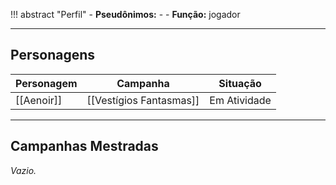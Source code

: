 !!! abstract "Perfil"
	- **Pseudônimos:** -
	- **Função:** jogador

---

## Personagens

| Personagem | Campanha                | Situação     |
| ---------- | ----------------------- | ------------ |
| [[Aenoir]] | [[Vestígios Fantasmas]] | Em Atividade |

---

## Campanhas Mestradas

*Vazio.*